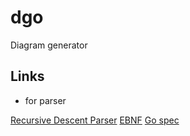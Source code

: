 # dgo
Diagram generator

## Links

- for parser

[Recursive Descent Parser](https://en.wikipedia.org/wiki/Recursive_descent_parser)
[EBNF](https://en.wikipedia.org/wiki/Extended_Backus%E2%80%93Naur_form)
[Go spec](https://go.dev/ref/spec)
